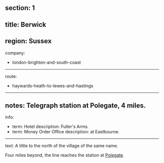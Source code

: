 section: 1
----
title: Berwick
----
region: Sussex
----
company:
- london-brighton-and-south-coast
----
route:
- haywards-heath-to-lewes-and-hastings
----
notes: Telegraph station at Polegate, 4 miles.
----
info:
- term: Hotel
  description: Fuller's Arms.
- term: Money Order Office
  description: at Eastbourne.
----
text: A little to the north of the village of the same name.

Four miles beyond, the line reaches the station at [Polegate](/stations/polegate).
